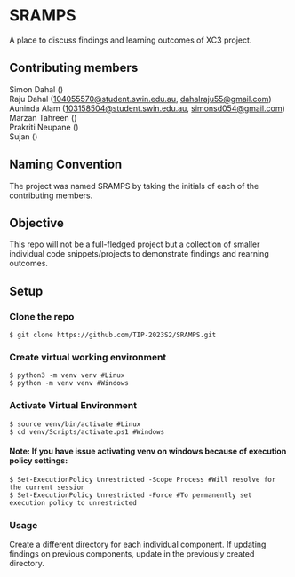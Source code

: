 # SRAMPS
A place to discuss findings and learning outcomes of XC3 project.
## Contributing members
Simon Dahal ()\
Raju Dahal (104055570@student.swin.edu.au, dahalraju55@gmail.com)\
Auninda Alam (103158504@student.swin.edu.au, simonsd054@gmail.com)\
Marzan Tahreen ()\
Prakriti Neupane ()\
Sujan ()

## Naming Convention
The project was named SRAMPS by taking the initials of each of the contributing members.

## Objective
This repo will not be a full-fledged project but a collection of smaller individual code snippets/projects to demonstrate findings and rearning outcomes.

## Setup
### Clone the repo
```shell
$ git clone https://github.com/TIP-2023S2/SRAMPS.git
```
### Create virtual working environment
```shell
$ python3 -m venv venv #Linux
$ python -m venv venv #Windows
```

### Activate Virtual Environment
```shell
$ source venv/bin/activate #Linux
$ cd venv/Scripts/activate.ps1 #Windows
```

#### Note: If you have issue activating venv on windows because of execution policy settings:
```shell
$ Set-ExecutionPolicy Unrestricted -Scope Process #Will resolve for the current session
$ Set-ExecutionPolicy Unrestricted -Force #To permanently set execution policy to unrestricted
```

### Usage
Create a different directory for each individual component. If updating findings on previous components, update in the previously created directory.